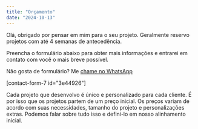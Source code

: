 ```yaml
---
title: "Orçamento"
date: "2024-10-13"
---
```


Olá, obrigado por pensar em mim para o seu projeto. Geralmente reservo projetos com até 4 semanas de antecedência.

Preencha o formulário abaixo para obter mais informações e entrarei em contato com você o mais breve possível.

Não gosta de formulário? Me [chame no WhatsApp](https://api.whatsapp.com/send/?phone=5531999095234&text=Ol%C3%A1%2C+gostaria+de%20fazer+um%20projeto+com%20voc%C3%AA)

\[contact-form-7 id="3e44926"\]

Cada projeto que desenvolvo é único e personalizado para cada cliente. É por isso que os projetos partem de um preço inicial. Os preços variam de acordo com suas necessidades, tamanho do projeto e personalizações extras. Podemos falar sobre tudo isso e defini-lo em nosso alinhamento inicial.
